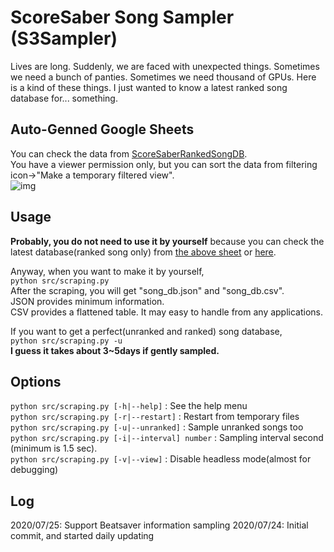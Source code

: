 # ScoreSaber Song Sampler (S3Sampler)
Lives are long. Suddenly, we are faced with unexpected things. Sometimes we need a bunch of panties. Sometimes we need thousand of GPUs. Here is a kind of these things. I just wanted to know a latest ranked song database for... something.  

## Auto-Genned Google Sheets
You can check the data from [ScoreSaberRankedSongDB](https://docs.google.com/spreadsheets/d/1NZpCVfejZgJBtrJL0AukMz4KODm_MKKEPhxN9CR34BE/edit?usp=sharing).  
You have a viewer permission only, but you can sort the data from filtering icon->"Make a temporary filtered view".  
![img](https://user-images.githubusercontent.com/9051681/88448983-39d9d600-ce7e-11ea-80b9-1068d3f518b0.png)


## Usage
**Probably, you do not need to use it by yourself** because you can check the latest database(ranked song only) from [the above sheet](https://docs.google.com/spreadsheets/d/1NZpCVfejZgJBtrJL0AukMz4KODm_MKKEPhxN9CR34BE/edit?usp=sharing) or [here](./database/).

Anyway, when you want to make it by yourself,  
```python src/scraping.py```  
After the scraping, you will get "song_db.json" and "song_db.csv".  
JSON provides minimum information.  
CSV provides a flattened table. It may easy to handle from any applications.

If you want to get a perfect(unranked and ranked) song database,  
```python src/scraping.py -u```  
**I guess it takes about 3~5days if gently sampled.**

## Options
```python src/scraping.py [-h|--help]``` : See the help menu  
```python src/scraping.py [-r|--restart]``` : Restart from temporary files   
```python src/scraping.py [-u|--unranked]``` : Sample unranked songs too   
```python src/scraping.py [-i|--interval] number``` : Sampling interval second (minimum is 1.5 sec).  
```python src/scraping.py [-v|--view]``` : Disable headless mode(almost for debugging)  

## Log
2020/07/25: Support Beatsaver information sampling
2020/07/24: Initial commit, and started daily updating
